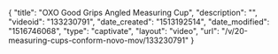 {
    "title": "OXO Good Grips Angled Measuring Cup",
    "description": "",
    "videoid": "133230791",
    "date_created": "1513192514",
    "date_modified": "1516746068",
    "type": "captivate",
    "layout": "video",
    "url": "\/v\/20-measuring-cups-conform-novo-mov\/133230791"
}